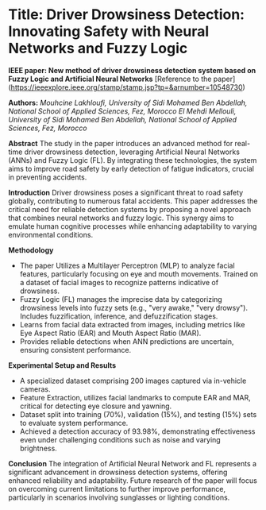 # Title: Driver Drowsiness Detection: Innovating Safety with Neural Networks and Fuzzy Logic
**IEEE paper: New method of driver drowsiness detection system based on Fuzzy Logic and Artificial Neural Networks**
[Reference to the paper] (https://ieeexplore.ieee.org/stamp/stamp.jsp?tp=&arnumber=10548730)

**Authors:** 
_Mouhcine Lakhloufi, University of Sidi Mohamed Ben Abdellah, National School of Applied Sciences, Fez, Morocco
El Mehdi Mellouli, University of Sidi Mohamed Ben Abdellah, National School of Applied Sciences, Fez, Morocco_

**Abstract**
The study in the paper introduces an advanced method for real-time driver drowsiness detection, leveraging Artificial Neural Networks (ANNs) and Fuzzy Logic (FL). By integrating these technologies, the system aims to improve road safety by early detection of fatigue indicators, crucial in preventing accidents.

**Introduction**
Driver drowsiness poses a significant threat to road safety globally, contributing to numerous fatal accidents. This paper addresses the critical need for reliable detection systems by proposing a novel approach that combines neural networks and fuzzy logic. This synergy aims to emulate human cognitive processes while enhancing adaptability to varying environmental conditions.

**Methodology**
- The paper Utilizes a Multilayer Perceptron (MLP) to analyze facial features, particularly focusing on eye and mouth movements. Trained on a dataset of facial images to recognize patterns indicative of drowsiness.
- Fuzzy Logic (FL) manages the imprecise data by categorizing drowsiness levels into fuzzy sets (e.g., "very awake," "very drowsy"). Includes fuzzification, inference, and defuzzification stages.
- Learns from facial data extracted from images, including metrics like Eye Aspect Ratio (EAR) and Mouth Aspect Ratio (MAR).
- Provides reliable detections when ANN predictions are uncertain, ensuring consistent performance.

**Experimental Setup and Results**
+ A specialized dataset comprising 200 images captured via in-vehicle cameras.
+ Feature Extraction, utilizes facial landmarks to compute EAR and MAR, critical for detecting eye closure and yawning.
+ Dataset split into training (70%), validation (15%), and testing (15%) sets to evaluate system performance.
+ Achieved a detection accuracy of 93.98%, demonstrating effectiveness even under challenging conditions such as noise and varying brightness.

**Conclusion**
The integration of Artificial Neural Network and FL represents a significant advancement in drowsiness detection systems, offering enhanced reliability and adaptability. Future research of the paper will focus on overcoming current limitations to further improve performance, particularly in scenarios involving sunglasses or lighting conditions.
